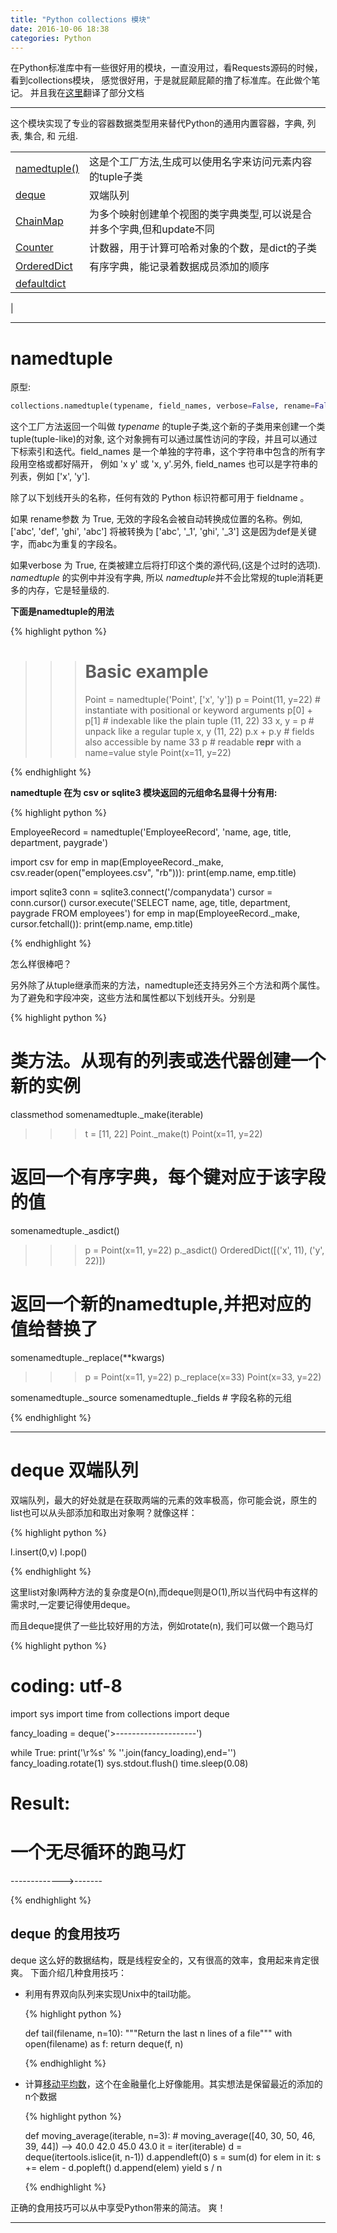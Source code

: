 ```yaml
---
title: "Python collections 模块"
date: 2016-10-06 18:38
categories: Python
---
```


在Python标准库中有一些很好用的模块，一直没用过，看Requests源码的时候，看到collections模块，
感觉很好用，于是就屁颠屁颠的撸了标准库。在此做个笔记。
并且我在[这里](http://python.usyiyi.cn/translate/python_352/library/collections.html)翻译了部分文档


--------------------------

这个模块实现了专业的容器数据类型用来替代Python的通用内置容器，字典, 列表, 集合, 和 元组.

|||
|-----|------|
|[namedtuple()](#namedtuple)    |这是个工厂方法,生成可以使用名字来访问元素内容的tuple子类|
|[deque](#deque)                        |双端队列|
|[ChainMap](#ChainMap)           |为多个映射创建单个视图的类字典类型,可以说是合并多个字典,但和update不同|
|[Counter](#Counter)                  |计数器，用于计算可哈希对象的个数，是dict的子类|
|[OrderedDict](#OrderedDict)     |有序字典，能记录着数据成员添加的顺序|
|[defaultdict](#defaultdict)           ||
|
 

-------------

# namedtuple
原型:

```Python
collections.namedtuple(typename, field_names, verbose=False, rename=False)
```

这个工厂方法返回一个叫做 _typename_ 的tuple子类,这个新的子类用来创建一个类tuple(tuple-like)的对象,
这个对象拥有可以通过属性访问的字段，并且可以通过下标索引和迭代。field\_names 是一个单独的字符串，这个字符串中包含的所有字段用空格或都好隔开，
例如 'x y' 或 'x, y'.另外, field\_names 也可以是字符串的列表，例如 ['x', 'y'].

除了以下划线开头的名称，任何有效的 Python 标识符都可用于 fieldname 。

如果 rename参数 为 True, 无效的字段名会被自动转换成位置的名称。例如, ['abc', 'def', 'ghi', 'abc'] 将被转换为 ['abc', '\_1', 'ghi', \'_3']
这是因为def是关键字，而abc为重复的字段名。

如果verbose 为 True, 在类被建立后将打印这个类的源代码,(这是个过时的选项).
*namedtuple* 的实例中并没有字典, 所以 *namedtuple*并不会比常规的tuple消耗更多的内存，它是轻量级的.

**下面是namedtuple的用法**

{% highlight python %}

>>> # Basic example
>>> Point = namedtuple('Point', ['x', 'y'])
>>> p = Point(11, y=22)     # instantiate with positional or keyword arguments
>>> p[0] + p[1]             # indexable like the plain tuple (11, 22)
33
>>> x, y = p                # unpack like a regular tuple
>>> x, y
(11, 22)
>>> p.x + p.y               # fields also accessible by name
33
>>> p                       # readable __repr__ with a name=value style
Point(x=11, y=22)

{% endhighlight %}


**namedtuple 在为 csv or sqlite3 模块返回的元组命名显得十分有用:**


{% highlight python %}

EmployeeRecord = namedtuple('EmployeeRecord', 'name, age, title, department, paygrade')

import csv
for emp in map(EmployeeRecord._make, csv.reader(open("employees.csv", "rb"))):
    print(emp.name, emp.title)

import sqlite3
conn = sqlite3.connect('/companydata')
cursor = conn.cursor()
cursor.execute('SELECT name, age, title, department, paygrade FROM employees')
for emp in map(EmployeeRecord._make, cursor.fetchall()):
    print(emp.name, emp.title)

{% endhighlight %}


怎么样很棒吧？ 

另外除了从tuple继承而来的方法，namedtuple还支持另外三个方法和两个属性。
为了避免和字段冲突，这些方法和属性都以下划线开头。分别是

{% highlight python %}

# 类方法。从现有的列表或迭代器创建一个新的实例
classmethod somenamedtuple._make(iterable)

>>> t = [11, 22]
>>> Point._make(t)
Point(x=11, y=22)

# 返回一个有序字典，每个键对应于该字段的值
somenamedtuple._asdict()

>>> p = Point(x=11, y=22)
>>> p._asdict()
OrderedDict([('x', 11), ('y', 22)])

# 返回一个新的namedtuple,并把对应的值给替换了
somenamedtuple._replace(**kwargs)
>>> p = Point(x=11, y=22)
>>> p._replace(x=33)
Point(x=33, y=22)


somenamedtuple._source
somenamedtuple._fields  # 字段名称的元组

{% endhighlight %}


-------------------

# deque  双端队列

双端队列，最大的好处就是在获取两端的元素的效率极高，你可能会说，原生的list也可以从头部添加和取出对象啊？就像这样：

{% highlight python %}

l.insert(0,v)
l.pop()

{% endhighlight %}


这里list对象l两种方法的复杂度是O(n),而deque则是O(1),所以当代码中有这样的需求时,一定要记得使用deque。

而且deque提供了一些比较好用的方法，例如rotate(n), 我们可以做一个跑马灯


{% highlight python %}

# coding: utf-8

import sys
import time
from collections import deque

fancy_loading = deque('>--------------------')

while True:
    print('\r%s' % ''.join(fancy_loading),end='')
    fancy_loading.rotate(1)
    sys.stdout.flush()
    time.sleep(0.08)

# Result:

# 一个无尽循环的跑马灯
------------->-------

{% endhighlight %}


## deque 的食用技巧

deque 这么好的数据结构，既是线程安全的，又有很高的效率，食用起来肯定很爽。
下面介绍几种食用技巧：

- 利用有界双向队列来实现Unix中的tail功能。

    {% highlight python %}

    def tail(filename, n=10):
        """Return the last n lines of a file"""
        with open(filename) as f:
            return deque(f, n)

    {% endhighlight %}


- 计算[移动平均数](https://zh.wikipedia.org/wiki/%E7%A7%BB%E5%8B%95%E5%B9%B3%E5%9D%87)，这个在金融量化上好像能用。其实想法是保留最近的添加的n个数据

    {% highlight python %}

    def moving_average(iterable, n=3):
        # moving_average([40, 30, 50, 46, 39, 44]) --> 40.0 42.0 45.0 43.0
        it = iter(iterable)
        d = deque(itertools.islice(it, n-1))
        d.appendleft(0)
        s = sum(d)
        for elem in it:
            s += elem - d.popleft()
            d.append(elem)
            yield s / n

    {% endhighlight %}

正确的食用技巧可以从中享受Python带来的简洁。 爽！

-----------------